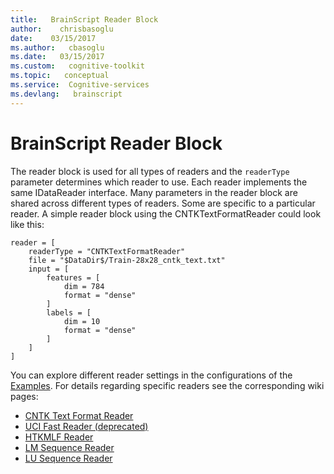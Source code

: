 ```yaml
---
title:   BrainScript Reader Block
author:    chrisbasoglu
date:    03/15/2017
ms.author:   cbasoglu
ms.date:   03/15/2017
ms.custom:   cognitive-toolkit
ms.topic:   conceptual
ms.service:  Cognitive-services
ms.devlang:   brainscript
---
```


# BrainScript Reader Block

The reader block is used for all types of readers and the `readerType`  parameter determines which reader to use. Each reader implements the same IDataReader interface. Many parameters in the reader block are shared across different types of readers. Some are specific to a particular reader. A simple reader block using the CNTKTextFormatReader could look like this:

    reader = [
        readerType = "CNTKTextFormatReader"
        file = "$DataDir$/Train-28x28_cntk_text.txt"
        input = [
            features = [
                dim = 784
                format = "dense"
            ]
            labels = [
                dim = 10
                format = "dense"
            ]
        ]
    ]

You can explore different reader settings in the configurations of the [Examples](./Examples.md). For details regarding specific readers see the corresponding wiki pages:

* [CNTK Text Format Reader](./BrainScript-CNTKTextFormat-Reader.md)
* [UCI Fast Reader (deprecated)](./BrainScript-UCI-Fast-Reader.md)
* [HTKMLF Reader](./BrainScript-HTKMLF-Reader.md)
* [LM Sequence Reader](./BrainScript-LM-Sequence-Reader.md)
* [LU Sequence Reader](./BrainScript-LU-Sequence-Reader.md)
